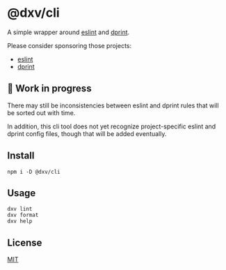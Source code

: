 # @dxv/cli

A simple wrapper around [eslint](https://eslint.org/) and [dprint](https://dprint.dev/).

Please consider sponsoring those projects:

- [eslint](https://github.com/sponsors/eslint)
- [dprint](https://github.com/sponsors/dprint)

## 🚧 Work in progress
There may still be inconsistencies between eslint and dprint rules that will be sorted out with time.

In addition, this cli tool does not yet recognize project-specific eslint and dprint config files, though that will be added eventually.

## Install

```shell
npm i -D @dxv/cli
```

## Usage

```shell
dxv lint
dxv format
dxv help
```

## License
[MIT](LICENSE.md)
